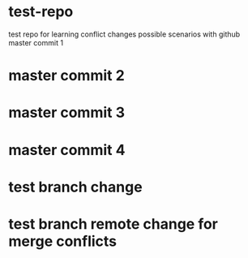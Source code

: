 # test-repo
test repo for learning conflict changes possible scenarios with github
master commit 1
# master commit 2
# master commit 3
# master commit 4
# test branch change
# test branch remote change for merge conflicts
